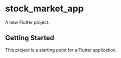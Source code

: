 # stock_market_app

A new Flutter project.

## Getting Started

This project is a starting point for a Flutter application.


